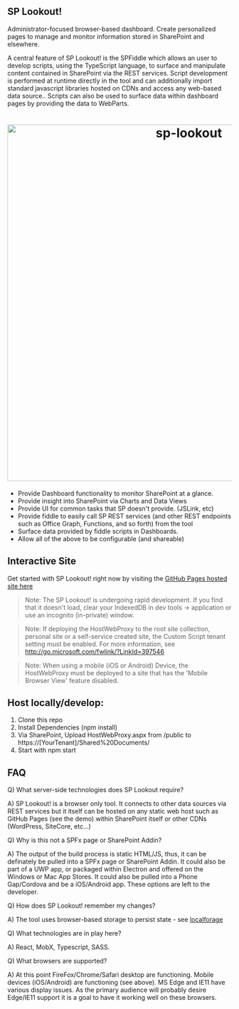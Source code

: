 SP Lookout!
---

Administrator-focused browser-based dashboard. Create personalized pages to manage and monitor information stored in SharePoint and elsewhere.

A central feature of SP Lookout! is the SPFiddle which allows an user to develop scripts, using the TypeScript language, to surface and manipulate content contained in SharePoint via the REST services. Script development is performed at runtime directly in the tool and can additionally import standard javascript libraries hosted on CDNs and access any web-based data source.. Scripts can also be used to surface data within dashboard pages by providing the data to WebParts.

<h1 align="center">
	<img width="800" src="https://raw.githubusercontent.com/beyond-sharepoint/sp-lookout/master/sp-lookout.gif" alt="sp-lookout">
</h1>


- Provide Dashboard functionality to monitor SharePoint at a glance.
- Provide insight into SharePoint via Charts and Data Views
- Provide UI for common tasks that SP doesn't provide. (JSLink, etc)
- Provide fiddle to easily call SP REST services (and other REST endpoints such as Office Graph, Functions, and so forth) from the tool
- Surface data provided by fiddle scripts in Dashboards.
- Allow all of the above to be configurable (and shareable)

Interactive Site
---
Get started with SP Lookout! right now by visiting the [GitHub Pages hosted site here](https://beyond-sharepoint.github.io/sp-lookout/#/)

>Note: The SP Lookout! is undergoing rapid development. If you find that it doesn't load, clear your IndexedDB in dev tools -> application or use an incognito (in-private) window.

>Note: If deploying the HostWebProxy to the root site collection, personal site or a self-service created site, the Custom Script tenant setting must be enabled. For more information, see http://go.microsoft.com/fwlink/?LinkId=397546

>Note: When using a mobile (iOS or Android) Device, the HostWebProxy must be deployed to a site that has the 'Mobile Browser View' feature disabled.

Host locally/develop: 
---

1. Clone this repo
2. Install Dependencies (npm install)
3. Via SharePoint, Upload HostWebProxy.aspx from /public to https://[YourTenant]/Shared%20Documents/
4. Start with npm start

FAQ
---

Q) What server-side technologies does SP Lookout require?

A) SP Lookout! is a browser only tool. It connects to other data sources via REST services but it itself can be hosted on any static web host such as GitHub Pages (see the demo) within SharePoint itself or other CDNs (WordPress, SiteCore, etc...)

Q) Why is this not a SPFx page or SharePoint Addin?

A) The output of the build process is static HTML/JS, thus, it can be definately be pulled into a SPFx page or SharePoint Addin. It could also be part of a UWP app, or packaged within Electron and offered on the Windows or Mac App Stores. It could also be pulled into a Phone Gap/Cordova and be a iOS/Android app. These options are left to the developer.

Q) How does SP Lookout! remember my changes?

A) The tool uses browser-based storage to persist state - see [localforage](https://github.com/localForage/localForage)

Q) What technologies are in play here?

A) React, MobX, Typescript, SASS.

Q) What browsers are supported?

A) At this point FireFox/Chrome/Safari desktop are functioning. Mobile devices (iOS/Android) are functioning (see above). MS Edge and IE11 have various display issues. As the primary audience will probably desire Edge/IE11 support it is a goal to have it working well on these browsers.
